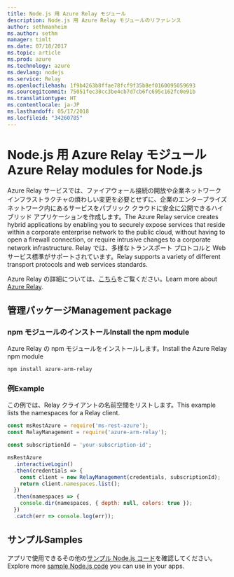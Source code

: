 ```yaml
---
title: Node.js 用 Azure Relay モジュール
description: Node.js 用 Azure Relay モジュールのリファレンス
author: sethmanheim
ms.author: sethm
manager: timlt
ms.date: 07/18/2017
ms.topic: article
ms.prod: azure
ms.technology: azure
ms.devlang: nodejs
ms.service: Relay
ms.openlocfilehash: 1f9b4263b8ffae78fcf9f35b8ef0160095059693
ms.sourcegitcommit: 75051fec38cc3be4cb7d7cb6fc695c162fc0e91b
ms.translationtype: HT
ms.contentlocale: ja-JP
ms.lasthandoff: 05/17/2018
ms.locfileid: "34260785"
---
```

# <a name="azure-relay-modules-for-nodejs"></a><span data-ttu-id="8b7aa-103">Node.js 用 Azure Relay モジュール</span><span class="sxs-lookup"><span data-stu-id="8b7aa-103">Azure Relay modules for Node.js</span></span>

<span data-ttu-id="8b7aa-104">Azure Relay サービスでは、ファイアウォール接続の開放や企業ネットワーク インフラストラクチャの煩わしい変更を必要とせずに、企業のエンタープライズ ネットワーク内にあるサービスをパブリック クラウドに安全に公開できるハイブリッド アプリケーションを作成します。</span><span class="sxs-lookup"><span data-stu-id="8b7aa-104">The Azure Relay service creates hybrid applications by enabling you to securely expose services that reside within a corporate enterprise network to the public cloud, without having to open a firewall connection, or require intrusive changes to a corporate network infrastructure.</span></span> <span data-ttu-id="8b7aa-105">Relay では、多様なトランスポート プロトコルと Web サービス標準がサポートされています。</span><span class="sxs-lookup"><span data-stu-id="8b7aa-105">Relay supports a variety of different transport protocols and web services standards.</span></span>

<span data-ttu-id="8b7aa-106">Azure Relay の詳細については、[こちら](https://docs.microsoft.com/azure/service-bus-relay/relay-what-is-it)をご覧ください。</span><span class="sxs-lookup"><span data-stu-id="8b7aa-106">Learn more about [Azure Relay](https://docs.microsoft.com/azure/service-bus-relay/relay-what-is-it).</span></span>

## <a name="management-package"></a><span data-ttu-id="8b7aa-107">管理パッケージ</span><span class="sxs-lookup"><span data-stu-id="8b7aa-107">Management package</span></span>

### <a name="install-the-npm-module"></a><span data-ttu-id="8b7aa-108">npm モジュールのインストール</span><span class="sxs-lookup"><span data-stu-id="8b7aa-108">Install the npm module</span></span>

<span data-ttu-id="8b7aa-109">Azure Relay の npm モジュールをインストールします。</span><span class="sxs-lookup"><span data-stu-id="8b7aa-109">Install the Azure Relay npm module</span></span>

```bash
npm install azure-arm-relay
```

### <a name="example"></a><span data-ttu-id="8b7aa-110">例</span><span class="sxs-lookup"><span data-stu-id="8b7aa-110">Example</span></span>

<span data-ttu-id="8b7aa-111">この例では、Relay クライアントの名前空間をリストします。</span><span class="sxs-lookup"><span data-stu-id="8b7aa-111">This example lists the namespaces for a Relay client.</span></span>

```javascript
const msRestAzure = require('ms-rest-azure');
const RelayManagement = require('azure-arm-relay');

const subscriptionId = 'your-subscription-id';

msRestAzure
  .interactiveLogin()
  .then(credentials => {
    const client = new RelayManagement(credentials, subscriptionId);
    return client.namespaces.list();
  })
  .then(namespaces => {
    console.dir(namespaces, { depth: null, colors: true });
  })
  .catch(err => console.log(err));
```

## <a name="samples"></a><span data-ttu-id="8b7aa-112">サンプル</span><span class="sxs-lookup"><span data-stu-id="8b7aa-112">Samples</span></span>

<span data-ttu-id="8b7aa-113">アプリで使用できるその他の[サンプル Node.js コード](https://azure.microsoft.com/resources/samples/?platform=nodejs)を確認してください。</span><span class="sxs-lookup"><span data-stu-id="8b7aa-113">Explore more [sample Node.js code](https://azure.microsoft.com/resources/samples/?platform=nodejs) you can use in your apps.</span></span>
